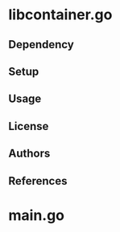 # libcontainer.go

## Dependency


## Setup


## Usage


## License


## Authors


## References

# main.go

